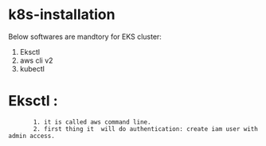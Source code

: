 # k8s-installation

Below softwares are mandtory for EKS cluster:
1. Eksctl
2. aws cli v2
3. kubectl

# Eksctl : 
           1. it is called aws command line.
           2. first thing it  will do authentication: create iam user with admin access.
                
